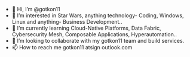 - 👋 Hi, I’m @gotkon11
- 👀 I’m interested in Star Wars, anything technology- Coding, Windows, Linux and anything- Business Development..
- 🌱 I’m currently learning Cloud-Native Platforms, Data Fabric,  Cybersecurity Mesh, Composable Applications, Hyperautomation..
- 💞️ I’m looking to collaborate with my gotkon11 team and build services.
- 📫 How to reach me gotkon11 atsign outlook.com

<!---
gotkon11/gotkon11 is a ✨ special ✨ repository because its `README.md` (this file) appears on your GitHub profile.
You can click the Preview link to take a look at your changes.
--->
